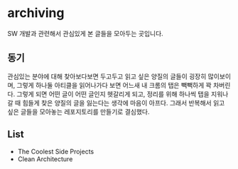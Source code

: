 # archiving
SW 개발과 관련해서 관심있게 본 글들을 모아두는 곳입니다.

## 동기
관심있는 분야에 대해 찾아보다보면 두고두고 읽고 싶은 양질의 글들이 굉장히 많이보이며, 그렇게 하나둘 아티클을 읽어나가다 보면 어느새 내 크롬의 탭은 빽빽하게 꽉 차버린다. 그렇게 되면 어떤 글이 어떤 글인지 헷갈리게 되고, 정리를 위해 하나씩 탭을 지워나갈 때 힘들게 찾은 양질의 글을 잃는다는 생각에 마음이 아프다. 그래서 반복해서 읽고 싶은 글들을 모아놓는 레포지토리를 만들기로 결심했다.

## List
- The Coolest Side Projects
- Clean Architecture
